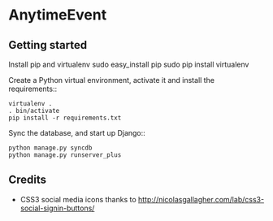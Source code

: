 AnytimeEvent
============

Getting started
---------------

Install pip and virtualenv
   sudo easy\_install pip
   sudo pip install virtualenv

Create a Python virtual environment, activate it and install the requirements::

    virtualenv .
    . bin/activate
    pip install -r requirements.txt
    
Sync the database, and start up Django::

    python manage.py syncdb
    python manage.py runserver_plus


Credits
-------

- CSS3 social media icons thanks to http://nicolasgallagher.com/lab/css3-social-signin-buttons/
